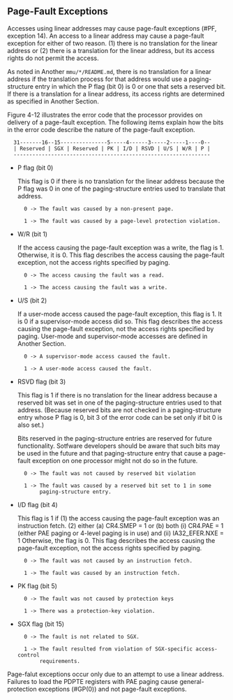 Page-Fault Exceptions
--------------------------------------------------

  Accesses using linear addresses may cause page-fault exceptions (#PF, 
  exception 14). An access to a linear address may cause a page-fault
  exception for either of two reason. (1) there is no translation for the 
  linear address or (2) there is a translation for the linear address, but
  its access rights do not permit the access.

  As noted in Another `mmu/*/README.md`, there is no translation for a
  linear address if the translation process for that address would use
  a paging-structure entry in which the P flag (bit 0) is 0 or one that
  sets a reserved bit. If there is a translation for a linear address, its
  access rights are determined as specified in Another Section.

  Figure 4-12 illustrates the error code that the processor provides on
  delivery of a page-fault exception. The following items explain how the
  bits in the error code describe the nature of the page-fault exception.

  ```
    31-------16--15---------------5-----4------3-----2-----1----0--
    | Reserved | SGX | Reserved | PK | I/D | RSVD | U/S | W/R | P |
    ---------------------------------------------------------------
  ```

  * P flag (bit 0)

    This flag is 0 if there is no translation for the linear address because
    the P flag was 0 in one of the paging-structure entries used to translate
    that address.

    ```
      0 -> The fault was caused by a non-present page.

      1 -> The fault was caused by a page-level protection violation. 
    ```

  * W/R (bit 1)

    If the access causing the page-fault exception was a write, the flag is 1.
    Otherwise, it is 0. This flag describes the access causing the page-fault
    exception, not the access rights specified by paging.

    ```
      0 -> The access causing the fault was a read.

      1 -> The access causing the fault was a write.
    ```

  * U/S (bit 2)

    If a user-mode access caused the page-fault exception, this flag is 1.
    It is 0 if a supervisor-mode access did so. This flag describes the 
    access causing the page-fault exception, not the access rights specified
    by paging. User-mode and supervisor-mode accesses are defined in Another
    Section.

    ```
      0 -> A supervisor-mode access caused the fault.

      1 -> A user-mode access caused the fault.
    ```

  * RSVD flag (bit 3)

    This flag is 1 if there is no translation for the linear address because
    a reserved bit was set in one of the paging-structure entries used to 
    that address. (Because reserved bits are not checked in a paging-structure
    entry whose P flag is 0, bit 3 of the error code can be set only if bit
    0 is also set.)

    Bits reserved in the paging-structure entries are reserved for future 
    functionality. Sotfware developers should be aware that such bits may be
    used in the future and that paging-structure entry that cause a page-fault
    exception on one processor might not do so in the future.

    ```
      0 -> The fault was not caused by reserved bit violation

      1 -> The fault was caused by a reserved bit set to 1 in some 
           paging-structure entry.
    ```

  * I/D flag (bit 4)

    This flag is 1 if (1) the access causing the page-fault exception was an
    instruction fetch. (2) either (a) CR4.SMEP = 1 or (b) both (i) CR4.PAE = 1
    (either PAE paging or 4-level paging is in use) and (ii) IA32_EFER.NXE = 1
    Otherwise, the flag is 0. This flag describes the access causing the
    page-fault exception, not the access rights specified by paging.

    ```
      0 -> The fault was not caused by an instruction fetch.

      1 -> The fault was caused by an instruction fetch.
    ```  

  * PK flag (bit 5)
 
    ```
      0 -> The fault was not caused by protection keys
  
      1 -> There was a protection-key violation.
    ```

  * SGX flag (bit 15)

    ```
      0 -> The fault is not related to SGX.

      1 -> The fault resulted from violation of SGX-specific access-control
           requirements.
    ```

  Page-falut exceptions occur only due to an attempt to use a linear address.
  Failures to load the PDPTE registers with PAE paging cause general-protection
  exceptions (#GP(0)) and not page-fault exceptions.
